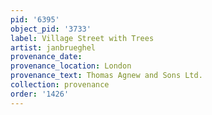 ```yaml
---
pid: '6395'
object_pid: '3733'
label: Village Street with Trees
artist: janbrueghel
provenance_date:
provenance_location: London
provenance_text: Thomas Agnew and Sons Ltd.
collection: provenance
order: '1426'
---
```

